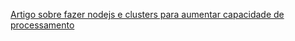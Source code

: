 [Artigo sobre fazer nodejs e clusters para aumentar capacidade de processamento](https://bhattaraib58.medium.com/make-nodejs-handle-5x-request-with-99-9-uptime-adding-10-lines-of-code-e264006d35cf)